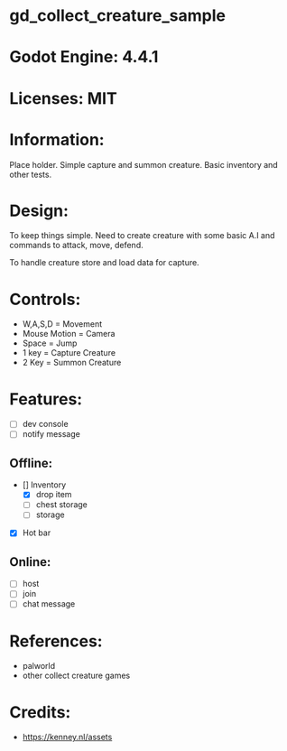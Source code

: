 # gd_collect_creature_sample

# Godot Engine: 4.4.1

# Licenses: MIT

# Information:
  Place holder. Simple capture and summon creature. Basic inventory and other tests.

# Design:
  To keep things simple. Need to create creature with some basic A.I and commands to attack, move, defend.

  To handle creature store and load data for capture.

# Controls:
- W,A,S,D = Movement
- Mouse Motion = Camera
- Space = Jump
- 1 key = Capture Creature
- 2 Key = Summon Creature

# Features:
- [ ] dev console
- [ ] notify message

## Offline:
- [] Inventory
	- [x] drop item
	- [ ] chest storage
	- [ ] storage
	
- [x] Hot bar

## Online:
- [ ] host
- [ ] join
- [ ] chat message

# References:
- palworld
- other collect creature games

# Credits:
- https://kenney.nl/assets
